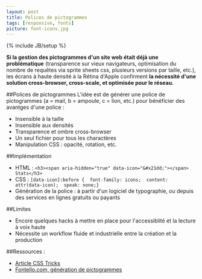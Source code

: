 ```yaml
---
layout: post
title: Polices de pictogrammes
tags: [responsive, fonts]
picture: font-icons.jpg
---
```

{% include JB/setup %}

**Si la gestion des pictogrammes d'un site web était déjà une problématique** (transparence sur vieux navigateurs, optimisation du nombre de requêtes via sprite sheets css, plusieurs versions par taille, etc.), les écrans à haute densité à la Rétina d'Apple confirment **la nécessité d'une solution cross-browser, cross-scale, et optimisée pour le réseau.**

##Polices de pictogrammes
L'idée est de générer une police de pictogrammes (a = mail, b = ampoule, c = lion, etc.) pour bénéficier des avantges d'une police : 

- Insensible à la taille
- Insensible aux densités
- Transparence et ombre cross-browser
- Un seul fichier pour tous les charactères
- Manipulation CSS : opacité, rotation, etc.

##Implémentation
- HTML : `<h3><span aria-hidden="true" data-icon="&#x21dd;"></span> Stats</h3>`
- CSS : `[data-icon]:before {  font-family: icons;  content: attr(data-icon);  speak: none;}`
- Génération de la police : à partir d'un logiciel de typographie, ou depuis des services en lignes gratuits ou payants

##Limites
- Encore quelques hacks à mettre en place pour l'accessiblité et la lecture à voix haute
- Nécessite un workflow fluide et industrielle entre la création et la production

##Ressources :
- [Article CSS Tricks](http://css-tricks.com/examples/IconFont)
- [Fontello.com, génération de pictogrammes](http://fontello.com)